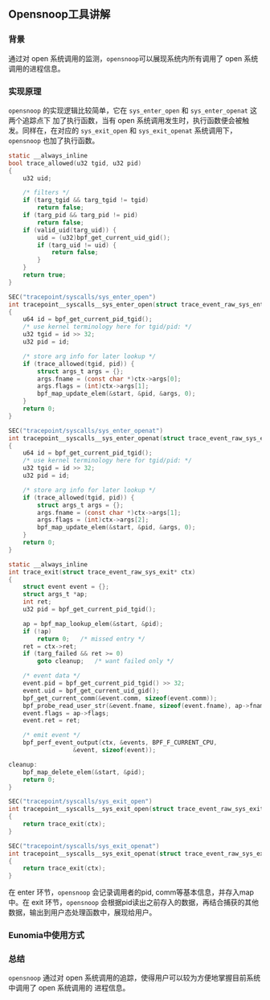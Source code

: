 ## Opensnoop工具讲解

### 背景
通过对 open 系统调用的监测，`opensnoop`可以展现系统内所有调用了 open 系统调用的进程信息。

### 实现原理
`opensnoop` 的实现逻辑比较简单，它在 `sys_enter_open` 和 `sys_enter_openat` 这两个追踪点下
加了执行函数，当有 open 系统调用发生时，执行函数便会被触发。同样在，在对应的 `sys_exit_open` 和 
`sys_exit_openat` 系统调用下，`opensnoop` 也加了执行函数。
```c
static __always_inline
bool trace_allowed(u32 tgid, u32 pid)
{
	u32 uid;

	/* filters */
	if (targ_tgid && targ_tgid != tgid)
		return false;
	if (targ_pid && targ_pid != pid)
		return false;
	if (valid_uid(targ_uid)) {
		uid = (u32)bpf_get_current_uid_gid();
		if (targ_uid != uid) {
			return false;
		}
	}
	return true;
}

SEC("tracepoint/syscalls/sys_enter_open")
int tracepoint__syscalls__sys_enter_open(struct trace_event_raw_sys_enter* ctx)
{
	u64 id = bpf_get_current_pid_tgid();
	/* use kernel terminology here for tgid/pid: */
	u32 tgid = id >> 32;
	u32 pid = id;

	/* store arg info for later lookup */
	if (trace_allowed(tgid, pid)) {
		struct args_t args = {};
		args.fname = (const char *)ctx->args[0];
		args.flags = (int)ctx->args[1];
		bpf_map_update_elem(&start, &pid, &args, 0);
	}
	return 0;
}

SEC("tracepoint/syscalls/sys_enter_openat")
int tracepoint__syscalls__sys_enter_openat(struct trace_event_raw_sys_enter* ctx)
{
	u64 id = bpf_get_current_pid_tgid();
	/* use kernel terminology here for tgid/pid: */
	u32 tgid = id >> 32;
	u32 pid = id;

	/* store arg info for later lookup */
	if (trace_allowed(tgid, pid)) {
		struct args_t args = {};
		args.fname = (const char *)ctx->args[1];
		args.flags = (int)ctx->args[2];
		bpf_map_update_elem(&start, &pid, &args, 0);
	}
	return 0;
}

static __always_inline
int trace_exit(struct trace_event_raw_sys_exit* ctx)
{
	struct event event = {};
	struct args_t *ap;
	int ret;
	u32 pid = bpf_get_current_pid_tgid();

	ap = bpf_map_lookup_elem(&start, &pid);
	if (!ap)
		return 0;	/* missed entry */
	ret = ctx->ret;
	if (targ_failed && ret >= 0)
		goto cleanup;	/* want failed only */

	/* event data */
	event.pid = bpf_get_current_pid_tgid() >> 32;
	event.uid = bpf_get_current_uid_gid();
	bpf_get_current_comm(&event.comm, sizeof(event.comm));
	bpf_probe_read_user_str(&event.fname, sizeof(event.fname), ap->fname);
	event.flags = ap->flags;
	event.ret = ret;

	/* emit event */
	bpf_perf_event_output(ctx, &events, BPF_F_CURRENT_CPU,
			      &event, sizeof(event));

cleanup:
	bpf_map_delete_elem(&start, &pid);
	return 0;
}

SEC("tracepoint/syscalls/sys_exit_open")
int tracepoint__syscalls__sys_exit_open(struct trace_event_raw_sys_exit* ctx)
{
	return trace_exit(ctx);
}

SEC("tracepoint/syscalls/sys_exit_openat")
int tracepoint__syscalls__sys_exit_openat(struct trace_event_raw_sys_exit* ctx)
{
	return trace_exit(ctx);
}

```
在 enter 环节，`opensnoop` 会记录调用者的pid, comm等基本信息，并存入map中。在 exit 环节，`opensnoop`
会根据pid读出之前存入的数据，再结合捕获的其他数据，输出到用户态处理函数中，展现给用户。

### Eunomia中使用方式


### 总结
`opensnoop` 通过对 open 系统调用的追踪，使得用户可以较为方便地掌握目前系统中调用了 open 系统调用的
进程信息。
